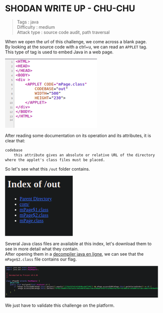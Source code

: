 # SHODAN WRITE UP - CHU-CHU

> Tags : java  
> Difficulty : medium  
> Attack type : source code audit, path traversal  

When we open the url of this challenge, we come across a blank page.  
By looking at the source code with a ctrl+u, we can read an `APPLET` tag.   
This type of tag is used to embed Java in a web page.  

![chuchu-source](/images/chuchu-source.png)

After reading some documentation on its operation and its attributes, it is clear that:  
```
codebase
    this attribute gives an absolute or relative URL of the directory where the applet's class files must be placed.
```

So let's see what this `/out` folder contains.  

![chuchu-out](/images/chuchu-out.png)

Several Java class files are available at this index, let's download them to see in more detail what they contain.  
After opening them in a [decompiler java en ligne](http://javadecompilers.com/), we can see that the `mPage$2.class` file contains our flag.  

![chuchu-flag](/images/chuchu-flag.png)

We just have to validate this challenge on the platform.  